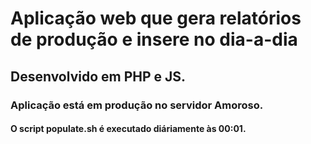 ﻿# Aplicação web que gera relatórios de produção e insere no dia-a-dia

## Desenvolvido em PHP e JS.

### Aplicação está em produção no servidor Amoroso.

#### O script populate.sh é executado diáriamente às 00:01.